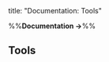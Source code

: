 <frontmatter>
title: "Documentation: Tools"
</frontmatter>

<link rel="stylesheet" href="{{baseUrl}}/css/textbook.css">

<div class="website-content" id="all">

%%**Documentation →**%%

<div id="title">

## Tools
</div>
<div id="main">

<include src="./javaDoc/chapter.md" boilerplate />
<include src="./markdown/chapter.md" boilerplate />
<include src="./asciiDoc/chapter.md" boilerplate />

</div>

</div>
